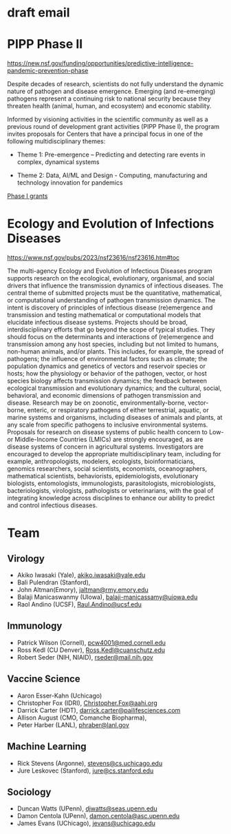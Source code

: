 # draft email



# PIPP Phase II

https://new.nsf.gov/funding/opportunities/predictive-intelligence-pandemic-prevention-phase

Despite decades of research, scientists do not fully understand the dynamic nature of pathogen and disease emergence. Emerging (and re-emerging) pathogens represent a continuing risk to national security because they threaten health (animal, human, and ecosystem) and economic stability. 

Informed by visioning activities in the scientific community as well as a previous round of development grant activities (PIPP Phase I), the program invites proposals for Centers that have a principal focus in one of the following multidisciplinary themes:

+ Theme 1: Pre-emergence – Predicting and detecting rare events in complex, dynamical systems 

+ Theme 2: Data, AI/ML and Design - Computing, manufacturing and technology innovation for pandemics 

[Phase I grants](PIPP_examples.md)

# Ecology and Evolution of Infections Diseases

https://www.nsf.gov/pubs/2023/nsf23616/nsf23616.htm#toc

The multi-agency Ecology and Evolution of Infectious Diseases program supports research on the ecological, evolutionary, organismal, and social drivers that influence the transmission dynamics of infectious diseases. The central theme of submitted projects must be the quantitative, mathematical, or computational understanding of pathogen transmission dynamics. The intent is discovery of principles of infectious disease (re)emergence and transmission and testing mathematical or computational models that elucidate infectious disease systems. Projects should be broad, interdisciplinary efforts that go beyond the scope of typical studies. They should focus on the determinants and interactions of (re)emergence and transmission among any host species, including but not limited to humans, non-human animals, and/or plants. This includes, for example, the spread of pathogens; the influence of environmental factors such as climate; the population dynamics and genetics of vectors and reservoir species or hosts; how the physiology or behavior of the pathogen, vector, or host species biology affects transmission dynamics; the feedback between ecological transmission and evolutionary dynamics; and the cultural, social, behavioral, and economic dimensions of pathogen transmission and disease. Research may be on zoonotic, environmentally-borne, vector-borne, enteric, or respiratory pathogens of either terrestrial, aquatic, or marine systems and organisms, including diseases of animals and plants, at any scale from specific pathogens to inclusive environmental systems. Proposals for research on disease systems of public health concern to Low- or Middle-Income Countries (LMICs) are strongly encouraged, as are disease systems of concern in agricultural systems. Investigators are encouraged to develop the appropriate multidisciplinary team, including for example, anthropologists, modelers, ecologists, bioinformaticians, genomics researchers, social scientists, economists, oceanographers, mathematical scientists, behaviorists, epidemiologists, evolutionary biologists, entomologists, immunologists, parasitologists, microbiologists, bacteriologists, virologists, pathologists or veterinarians, with the goal of integrating knowledge across disciplines to enhance our ability to predict and control infectious diseases.

# Team


## Virology 

* Akiko Iwasaki (Yale), akiko.iwasaki@yale.edu
* Bali Pulendran (Stanford), 
* John Altman(Emory), jaltman@rmy.emory.edu
* Balaji Manicaswanmy (UIowa), balaji-manicassamy@uiowa.edu 
* Raol Andino (UCSF), Raul.Andino@ucsf.edu 

## Immunology 

* Patrick Wilson (Cornell), pcw4001@med.cornell.edu
* Ross Kedl (CU Denver), Ross.Kedl@cuanschutz.edu
* Robert Seder (NIH, NIAID), rseder@mail.nih.gov

## Vaccine Science 

* Aaron Esser-Kahn (Uchicago)
* Christopher Fox (IDRI), Christopher.Fox@aahi.org
* Darrick Carter (HDT), darrick.carter@pailifesciences.com
* Allison August (CMO, Comanche Biopharma), 
* <tentative> Peter Harber (LANL), phraber@lanl.gov 

## Machine Learning

* Rick Stevens (Argonne), stevens@cs.uchicago.edu 
* <tentative> Jure Leskovec (Stanford), jure@cs.stanford.edu

## Sociology 

* <tentative> Duncan Watts (UPenn), djwatts@seas.upenn.edu
* <tentative> Damon Centola (UPenn), damon.centola@asc.upenn.edu
* <tentative> James Evans (UChicago), jevans@uchicago.edu